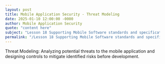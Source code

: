 ```yaml
---
layout: post
title: Mobile Application Security - Threat Modeling
date: 2025-01-10 12:00:00 -0000
author: Mobile Application Security
quote: "content here"
subject: "Lesson 18 Supporting Mobile Software standards and specifications"
permalink: "/Lesson 18 Supporting Mobile Software standards and specifications/Mobile Application Security/Mobile Application Security - Threat Modeling"
---
```


Threat Modeling: Analyzing potential threats to the mobile application and designing controls to mitigate identified risks before development.

